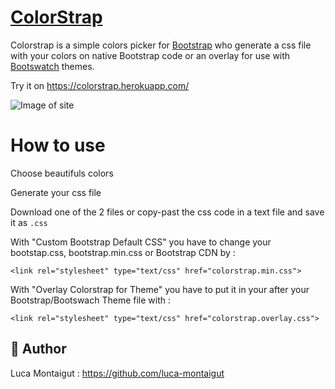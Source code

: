 # [ColorStrap](https://colorstrap.herokuapp.com/)

Colorstrap is a simple colors picker for [Bootstrap](https://getbootstrap.com/) who generate a css file with your colors on native Bootstrap code or an overlay for use with [Bootswatch](https://bootswatch.com/) themes.

Try it on https://colorstrap.herokuapp.com/

![Image of site](https://i.imgur.com/LQY4BE3.gif)

# How to use

Choose beautifuls colors

Generate your css file

Download one of the 2 files or copy-past the css code in a text file and save it as `.css`


With "Custom Bootstrap Default CSS" you have to change your bootstap.css, bootstrap.min.css or Bootstrap CDN by :

`<link rel="stylesheet" type="text/css" href="colorstrap.min.css">`


With "Overlay Colorstrap for Theme" you have to put it in your <head> after your Bootstrap/Bootswach Theme file with :
  
`<link rel="stylesheet" type="text/css" href="colorstrap.overlay.css">`



## 🐰 Author
Luca Montaigut : https://github.com/luca-montaigut
